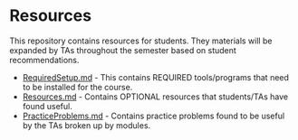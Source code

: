 # Resources

This repository contains resources for students. They materials will be expanded by TAs throughout the semester based on student recommendations. 

* [RequiredSetup.md](RequiredSetup.md) - This contains REQUIRED tools/programs that need to be installed for the course.
* [Resources.md](Resources.md) - Contains OPTIONAL resources that students/TAs have found useful.
* [PracticeProblems.md](PracticeProblems.md) - Contains practice problems found to be useful by the TAs broken up by modules.